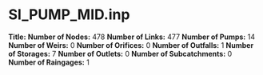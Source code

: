 # SI_PUMP_MID.inp
**Title:** 
**Number of Nodes:** 478
**Number of Links:** 477
**Number of Pumps:** 14
**Number of Weirs:** 0
**Number of Orifices:** 0
**Number of Outfalls:** 1
**Number of Storages:** 7
**Number of Outlets:** 0
**Number of Subcatchments:** 0
**Number of Raingages:** 1
